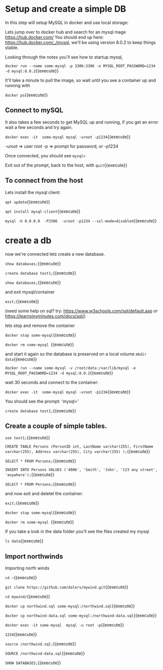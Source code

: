 #  Setup and create a simple DB

In this step will setup MySQL in docker and use local storage:

Lets jump over to docker hub and search for an mysql mage https://hub.docker.com/
You should end up here: https://hub.docker.com/_/mysql, we'll be using version 8.0.2 to keep things stable.

Looking through the notes you'll see  how to startup mysql,

`docker run --name some-mysql -p 3306:3306 -e MYSQL_ROOT_PASSWORD=1234 -d mysql:8.0.2`{{execute}}

It'll take a minute to pull the image, so wait until you see a container up and running with

`docker ps`{{execute}}

## Connect to mySQL

It also takes a few seconds to get MySQL up and running, if you get an error wait a few seconds and try again.

`docker exec -it  some-mysql mysql -uroot -p1234`{{execute}}

-uroot   => user root
-p       => prompt for password, or -p1234

Once connected, you should see `mysql>`

Exit out of the prompt, back to the host, with `quit`{{execute}}

## To connect from the host

Lets install the mysql client:

`apt update`{{execute}}

`apt install mysql-client`{{execute}}

`mysql -h 0.0.0.0  -P3306  -uroot -p1234 --ssl-mode=disabled`{{execute}}

# create a db

now we're connected lets create a new database.

`show databases;`{{execute}}

`create database test1;`{{execute}}

`show databases;`{{execute}}

and exit mysql/container

`exit;`{{execute}}

(need some help on sql? try: https://www.w3schools.com/sql/default.asp or https://learnxinyminutes.com/docs/sql/)

lets stop and remove the container

`docker stop some-mysql`{{execute}}

`docker rm some-mysql `{{execute}}

and start it again so  the database is preserved on a local volume
`mkdir data`{{execute}}

`docker run --name some-mysql -v /root/data:/var/lib/mysql -e MYSQL_ROOT_PASSWORD=1234 -d mysql:8.0.2`{{execute}}

wait 30 seconds and connect to the container:

`docker exec -it  some-mysql mysql -uroot -p1234`{{execute}}

You should see the prompt: 'mysql>'

`create database test1;`{{execute}}

## Create  a couple of simple tables.

`use test1;`{{execute}}

`CREATE TABLE Persons (PersonID int, LastName varchar(255), FirstName varchar(255), Address varchar(255), City varchar(255) );`{{execute}}


`SELECT * FROM Persons;`{{execute}}

`INSERT INTO Persons VALUES ('4006', 'Smith', 'John', '123 any street', 'anywhere');`{{execute}}

`SELECT * FROM Persons;`{{execute}}

and now exit and deletel the container:

`exit;`{{execute}}

`docker stop some-mysql`{{execute}}

`docker rm some-mysql `{{execute}}

If you take a look in the data folder you'll see the files created my mysql

`ls data`{{execute}}

## Import northwinds


Importing north winds

`cd ~`{{execute}}

`git clone https://github.com/dalers/mywind.git`{{execute}}

`cd mywind/`{{execute}}

`docker cp northwind.sql some-mysql:/northwind.sql`{{execute}}

`docker cp northwind-data.sql some-mysql:/northwind-data.sql`{{execute}}

`docker exec -it some-mysql  mysql -u root -p`{{execute}}

`1234`{{execute}}

`source /northwind.sql;`{{execute}}

`SOURCE /northwind-data.sql`{{execute}}


`SHOW DATABASES;`{{execute}}

